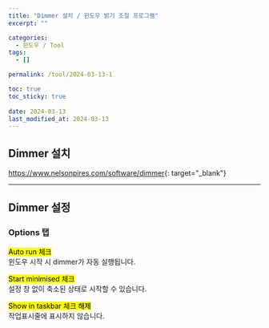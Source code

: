 ```yaml
---
title: "Dimmer 설치 / 윈도우 밝기 조절 프로그램"
excerpt: ""

categories:
  - 윈도우 / Tool
tags:
  - []

permalink: /tool/2024-03-13-1

toc: true
toc_sticky: true
 
date: 2024-03-13
last_modified_at: 2024-03-13
---
```


## Dimmer 설치

<https://www.nelsonpires.com/software/dimmer>{: target="_blank"}

---

## Dimmer 설정

### Options 탭
<mark>Auto run 체크</mark>  
윈도우 시작 시 dimmer가 자동 실행됩니다.

<mark>Start minimised 체크</mark>  
설정 창 없이 축소된 상태로 시작할 수 있습니다.

<mark>Show in taskbar 체크 해제</mark>  
작업표시줄에 표시하지 않습니다.
